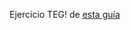 Ejercicio TEG! de [esta guía](https://docs.google.com/document/d/1Gd0gUfG7kNJY3DDPos8lXlTv9wf3oLGFF30lGbDrbEo/edit?usp=sharing)
